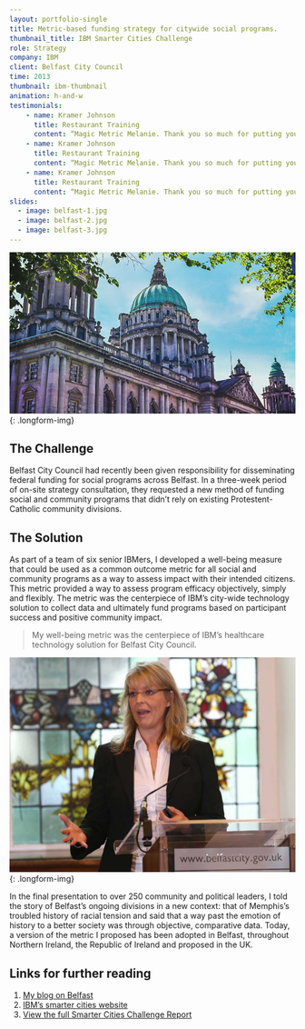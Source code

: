 ```yaml
---
layout: portfolio-single
title: Metric-based funding strategy for citywide social programs.
thumbnail_title: IBM Smarter Cities Challenge
role: Strategy
company: IBM
client: Belfast City Council
time: 2013
thumbnail: ibm-thumbnail
animation: h-and-w
testimonials:
    - name: Kramer Johnson
      title: Restaurant Training
      content: “Magic Metric Melanie. Thank you so much for putting your heart and soul into finding a solution for our city and embracing the city and its people with open arms.”
    - name: Kramer Johnson
      title: Restaurant Training
      content: “Magic Metric Melanie. Thank you so much for putting your heart and soul into finding a solution for our city and embracing the city and its people with open arms.”
    - name: Kramer Johnson
      title: Restaurant Training
      content: “Magic Metric Melanie. Thank you so much for putting your heart and soul into finding a solution for our city and embracing the city and its people with open arms.”
slides:
  - image: belfast-1.jpg
  - image: belfast-2.jpg
  - image: belfast-3.jpg
---
```


![Belfast City Hall](/images/belfast-city-hall.jpg)
{: .longform-img}

## The Challenge

Belfast City Council had recently been given responsibility for disseminating federal funding for social programs across Belfast. In a three-week period of on-site strategy consultation, they requested a new method of funding social and community programs that didn’t rely on existing Protestent-Catholic community divisions.

## The Solution

As part of a team of six senior IBMers, I developed a well-being measure that could be used as a common outcome metric for all social and community programs as a way to assess impact with their intended citizens. This metric provided a way to assess program efficacy objectively, simply and flexibly. The metric was the centerpiece of IBM’s city-wide technology solution to collect data and ultimately fund programs based on participant success and positive community impact.

> My well-being metric was the centerpiece of IBM’s healthcare technology solution for Belfast City Council.

![Melanie's presentation in Belfast City Hall](/images/melanie-presenting.jpg)
{: .longform-img}

In the final presentation to over 250 community and political leaders, I told the story of Belfast’s ongoing divisions in a new context: that of Memphis’s troubled history of racial tension and said that a way past the emotion of history to a better society was through objective, comparative data. Today, a version of the metric I proposed has been adopted in Belfast, throughout Northern Ireland, the Republic of Ireland and proposed in the UK.

## Links for further reading

1. [My blog on Belfast](https://polkosky.wordpress.com/)
2. [IBM’s smarter cities website](http://www.smartercitieschallenge.org)
3. [View the full Smarter Cities Challenge Report](/downloads/ibm-belfast-full-report.pdf)
